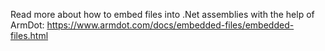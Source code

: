 Read more about how to embed files into .Net assemblies with the help of ArmDot:
https://www.armdot.com/docs/embedded-files/embedded-files.html
